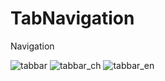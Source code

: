 # TabNavigation
Navigation

![tabbar](https://user-images.githubusercontent.com/15326025/118820416-dff64100-b8d3-11eb-8812-ac5878def4ab.gif)
![tabbar_ch](https://user-images.githubusercontent.com/15326025/118820739-2e0b4480-b8d4-11eb-8ae0-ad89779ecab0.png)
![tabbar_en](https://user-images.githubusercontent.com/15326025/118820789-382d4300-b8d4-11eb-977e-685e9d5e0a4f.png)
